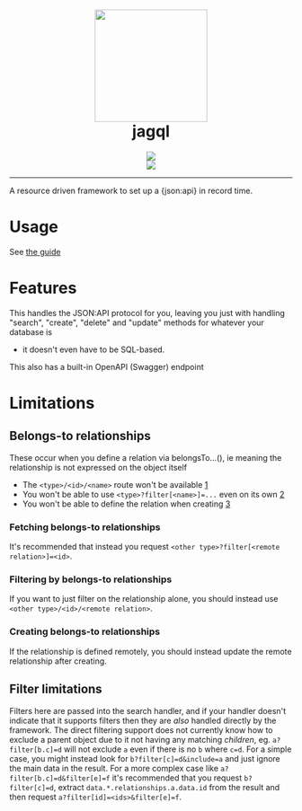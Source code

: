 <h1 align="center">
<img src="https://github.com/jagql/framework/raw/master/resources/images/jagql.svg?sanitize=true" width=200>
<br>
jagql
</h1>

<p align="center">
  <a href="https://jagql.github.io">
    <img src="https://img.shields.io/badge/USAGE-GUIDE-5599dd.svg?longCache=true&style=for-the-badge">
  </a>
  <br>
  <a href="https://jagql.github.io/framework/">
    <img src="https://img.shields.io/badge/DOCS-API_REFERENCE-6699ff.svg?longCache=true&style=for-the-badge">
  </a>
</p>

- - - - - -


A resource driven framework to set up a {json:api} in record time.

# Usage

See [the guide](./doc/GUIDE.md)

# Features

This handles the JSON:API protocol for you, leaving you just with handling
"search", "create", "delete" and "update" methods for whatever your database is
- it doesn't even have to be SQL-based.

This also has a built-in OpenAPI (Swagger) endpoint

# Limitations

## Belongs-to relationships

These occur when you define a relation via belongsTo...(), ie meaning the
relationship is not expressed on the object itself

* The `<type>/<id>/<name>` route won't be available [1](#fetching-belongs-to-relationships)
* You won't be able to use `<type>?filter[<name>]=...` even on its own [2](#filtering-by-belongs-to-relationships)
* You won't be able to define the relation when creating [3](#creating-belongs-to-relationships)

### Fetching belongs-to relationships

It's recommended that instead you request `<other type>?filter[<remote relation>]=<id>`.

### Filtering by belongs-to relationships

If you want to just filter on the relationship alone, you should instead use
`<other type>/<id>/<remote relation>`.

### Creating belongs-to relationships

If the relationship is defined remotely, you should instead update the remote
relationship after creating.

## Filter limitations

Filters here are passed into the search handler, and if your handler doesn't
indicate that it supports filters then they are _also_ handled directly by the
framework. The direct filtering support does not currently know how to exclude a
parent object due to it not having any matching _children_, eg. `a?filter[b.c]=d`
will not exclude `a` even if there is no `b` where `c=d`. For a simple case, you
might instead look for `b?filter[c]=d&include=a` and just ignore the main data
in the result. For a more complex case like `a?filter[b.c]=d&filter[e]=f` it's
recommended that you request `b?filter[c]=d`, extract
`data.*.relationships.a.data.id` from the result and then request
`a?filter[id]=<ids>&filter[e]=f`.